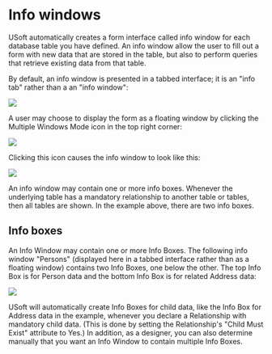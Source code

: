 # Info windows

USoft automatically creates a form interface called info window for each database table you have defined. An info window allow the user to fill out a form with new data that are stored in the table, but also to perform queries that retrieve existing data from that table.


By default, an info window is presented in a tabbed interface; it is an "info tab" rather than a an "info window": 

![](/api/Modeller%20and%20Rules%20Engine/Introducing%20USoft%20Modeller%20and%20Rules%20Engine/assets/ddce066f-d570-40f1-a719-141e51739e88.png)

A user may choose to display the form as a floating window by clicking the Multiple Windows Mode icon in the top right corner:

![](/api/Modeller%20and%20Rules%20Engine/Introducing%20USoft%20Modeller%20and%20Rules%20Engine/assets/5ad4b9d3-7448-4ed7-8141-e55a4c23984b.png)

Clicking this icon causes the info window to look like this:

![](/api/Modeller%20and%20Rules%20Engine/Introducing%20USoft%20Modeller%20and%20Rules%20Engine/assets/4603e310-0c82-4978-b740-853e695bbefa.png)

An info window may contain one or more info boxes. Whenever the underlying table has a mandatory relationship to another table or tables, then all tables are shown. In the example above, there are two info boxes.

## Info boxes

An Info Window may contain one or more Info Boxes. The following info window "Persons" (displayed here in a tabbed interface rather than as a floating window) contains two Info Boxes, one below the other. The top Info Box is for Person data and the bottom Info Box is for related Address data:

![](/api/Modeller%20and%20Rules%20Engine/Introducing%20USoft%20Modeller%20and%20Rules%20Engine/assets/acd9d56e-0d9e-43cd-a078-6e1b2326abbc.png)

USoft will automatically create Info Boxes for child data, like the Info Box for Address data in the example, whenever you declare a Relationship with mandatory child data. (This is done by setting the Relationship's "Child Must Exist" attribute to Yes.)
In addition, as a designer, you can also determine manually that you want an Info Window to contain multiple Info Boxes.